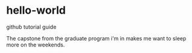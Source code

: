 # hello-world
github tutorial guide

The capstone from the graduate program i'm in makes me want to sleep more on the weekends.

